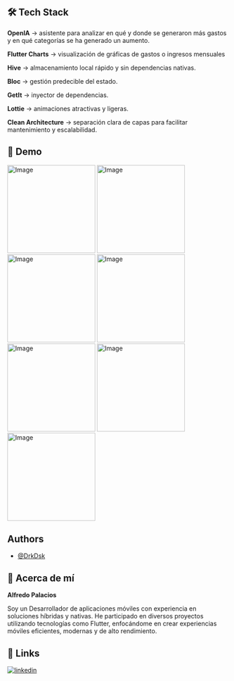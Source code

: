 ## 🛠 Tech Stack

**OpenIA** -> asistente para analizar en qué y donde se generaron más gastos y en qué categorías se ha generado un aumento. 

**Flutter Charts** -> visualización de gráficas de gastos o ingresos mensuales 

**Hive** → almacenamiento local rápido y sin dependencias nativas.

**Bloc** → gestión predecible del estado.

**GetIt** → inyector de dependencias.

**Lottie** → animaciones atractivas y ligeras.

**Clean Architecture** → separación clara de capas para facilitar mantenimiento y escalabilidad.


## 📸 Demo

<img width="200" alt="Image" src="https://github.com/user-attachments/assets/562951c7-0514-4733-a663-356b46b192fc" />


<img width="200" alt="Image" src="https://github.com/user-attachments/assets/18276303-adbe-476e-a08f-ade49d8b24db" />


<img width="200" alt="Image" src="https://github.com/user-attachments/assets/5d7eb08b-05b2-418b-84e3-28e5eeb0ee68" />


<img width="200" alt="Image" src="https://github.com/user-attachments/assets/d60c28fe-d6a4-4776-9bdf-2604e94c0dc2"/>


<img width="200" alt="Image" src="https://github.com/user-attachments/assets/0a31e2a9-385c-4bb5-88de-7aabeda37e51" />


<img width="200" alt="Image" src="https://github.com/user-attachments/assets/b55d2585-6013-4400-9490-f7398def39c7" />


<img width="200" alt="Image" src="https://github.com/user-attachments/assets/201707aa-e30c-4bad-9efe-f9be1c603f55" />


## Authors

- [@DrkDsk](https://www.github.com/drkdsk)


## 🚀 Acerca de mí

**Alfredo Palacios**

Soy un Desarrollador de aplicaciones móviles con experiencia en soluciones híbridas y nativas. He participado en diversos proyectos utilizando tecnologías como Flutter, enfocándome en crear experiencias móviles eficientes, modernas y de alto rendimiento.


## 🔗 Links

[![linkedin](https://img.shields.io/badge/linkedin-0A66C2?style=for-the-badge&logo=linkedin&logoColor=white)](https://www.linkedin.com/in/josealfredopalacios98/)
